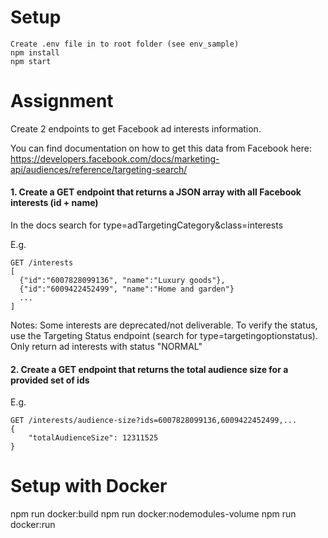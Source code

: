 # Setup
```
Create .env file in to root folder (see env_sample)
npm install
npm start
```

# Assignment
Create 2 endpoints to get Facebook ad interests information.

You can find documentation on how to get this data from Facebook here: 
https://developers.facebook.com/docs/marketing-api/audiences/reference/targeting-search/

#### 1. Create a GET endpoint that returns a JSON array with all Facebook interests (id + name)
In the docs search for type=adTargetingCategory&class=interests

E.g.
```
GET /interests
[
  {"id":"6007828099136", "name":"Luxury goods"},
  {"id":"6009422452499", "name":"Home and garden"}
  ...
]
```
Notes:
Some interests are deprecated/not deliverable. To verify the status, use the Targeting Status endpoint (search for type=targetingoptionstatus).
Only return ad interests with status "NORMAL"

#### 2. Create a GET endpoint that returns the total audience size for a provided set of ids

E.g.
```
GET /interests/audience-size?ids=6007828099136,6009422452499,...
{
    "totalAudienceSize": 12311525
}
```

# Setup with Docker
npm run docker:build
npm run docker:nodemodules-volume
npm run docker:run
